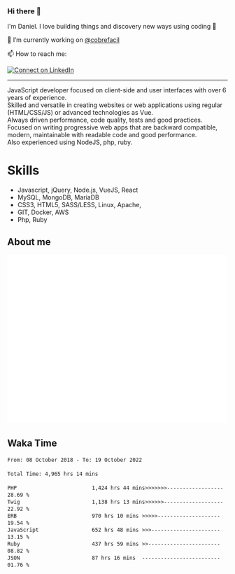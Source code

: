 ### Hi there 👋

I'm Daniel. I love building things and discovery new ways using coding :raised_hands: 

🔭 I’m currently working on [@cobrefacil](https://www.cobrefacil.com.br/)

📫 How to reach me:

[![Connect on LinkedIn](https://img.shields.io/badge/--linkedin?label=LinkedIn&logo=LinkedIn&style=social)](https://www.linkedin.com/in/daniel-cerverizzo/)

---

JavaScript developer focused on client-side and user interfaces with over 6 years of experience.  
Skilled and versatile in creating websites or web applications using regular (HTML/CSS/JS) or advanced technologies as Vue.  
Always driven performance, code quality, tests and good practices.  
 Focused on writing progressive web apps that are backward compatible, modern, maintainable with readable code and good performance.  
Also experienced using NodeJS, php, ruby. 


# Skills

 - Javascript, jQuery, Node.js, VueJS, React
 - MySQL, MongoDB, MariaDB    
 - CSS3, HTML5, SASS/LESS,  Linux, Apache,
 - GIT, Docker, AWS
 - Php, Ruby

## About me

![Metrics](/github-metrics.svg)

## Waka Time

<!--START_SECTION:waka-->

```text
From: 08 October 2018 - To: 19 October 2022

Total Time: 4,965 hrs 14 mins

PHP                        1,424 hrs 44 mins>>>>>>>------------------   28.69 %
Twig                       1,138 hrs 13 mins>>>>>>-------------------   22.92 %
ERB                        970 hrs 10 mins >>>>>--------------------   19.54 %
JavaScript                 652 hrs 48 mins >>>----------------------   13.15 %
Ruby                       437 hrs 59 mins >>-----------------------   08.82 %
JSON                       87 hrs 16 mins  -------------------------   01.76 %
```

<!--END_SECTION:waka-->

